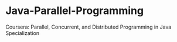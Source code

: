 # Java-Parallel-Programming
Coursera: Parallel, Concurrent, and Distributed Programming in Java Specialization
